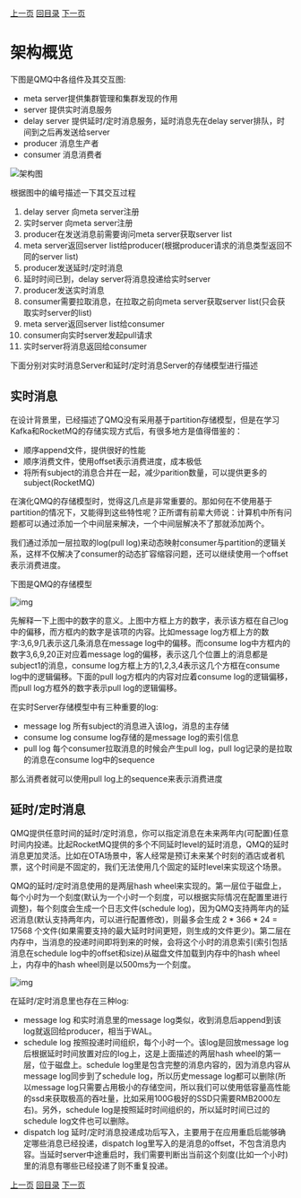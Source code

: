 [上一页](design.md)
[回目录](../../README.md)
[下一页](code.md)

# 架构概览
下图是QMQ中各组件及其交互图:
* meta server提供集群管理和集群发现的作用
* server 提供实时消息服务
* delay server 提供延时/定时消息服务，延时消息先在delay server排队，时间到之后再发送给server
* producer 消息生产者
* consumer 消息消费者

![架构图](../images/arch1.png)

根据图中的编号描述一下其交互过程
1. delay server 向meta server注册
2. 实时server 向meta server注册
3. producer在发送消息前需要询问meta server获取server list
4. meta server返回server list给producer(根据producer请求的消息类型返回不同的server list)
5. producer发送延时/定时消息
6. 延时时间已到，delay server将消息投递给实时server
7. producer发送实时消息
8. consumer需要拉取消息，在拉取之前向meta server获取server list(只会获取实时server的list)
9. meta server返回server list给consumer
10. consumer向实时server发起pull请求
11. 实时server将消息返回给consumer

下面分别对实时消息Server和延时/定时消息Server的存储模型进行描述

## 实时消息
在设计背景里，已经描述了QMQ没有采用基于partition存储模型，但是在学习Kafka和RocketMQ的存储实现方式后，有很多地方是值得借鉴的：
* 顺序append文件，提供很好的性能
* 顺序消费文件，使用offset表示消费进度，成本极低
* 将所有subject的消息合并在一起，减少parition数量，可以提供更多的subject(RocketMQ)

在演化QMQ的存储模型时，觉得这几点是非常重要的。那如何在不使用基于partition的情况下，又能得到这些特性呢？正所谓有前辈大师说：计算机中所有问题都可以通过添加一个中间层来解决，一个中间层解决不了那就添加两个。 

我们通过添加一层拉取的log(pull log)来动态映射consumer与partition的逻辑关系，这样不仅解决了consumer的动态扩容缩容问题，还可以继续使用一个offset表示消费进度。

下图是QMQ的存储模型

![img](../images/arch3.png)

先解释一下上图中的数字的意义。上图中方框上方的数字，表示该方框在自己log中的偏移，而方框内的数字是该项的内容。比如message log方框上方的数字:3,6,9几表示这几条消息在message log中的偏移。而consume log中方框内的数字3,6,9,20正对应着message log的偏移，表示这几个位置上的消息都是subject1的消息，consume log方框上方的1,2,3,4表示这几个方框在consume log中的逻辑偏移。下面的pull log方框内的内容对应着consume log的逻辑偏移，而pull log方框外的数字表示pull log的逻辑偏移。

在实时Server存储模型中有三种重要的log:
* message log 所有subject的消息进入该log，消息的主存储
* consume log consume log存储的是message log的索引信息
* pull log 每个consumer拉取消息的时候会产生pull log，pull log记录的是拉取的消息在consume log中的sequence

那么消费者就可以使用pull log上的sequence来表示消费进度

## 延时/定时消息
QMQ提供任意时间的延时/定时消息，你可以指定消息在未来两年内(可配置)任意时间内投递。比起RocketMQ提供的多个不同延时level的延时消息，QMQ的延时消息更加灵活。比如在OTA场景中，客人经常是预订未来某个时刻的酒店或者机票，这个时间是不固定的，我们无法使用几个固定的延时level来实现这个场景。

QMQ的延时/定时消息使用的是两层hash wheel来实现的。第一层位于磁盘上，每个小时为一个刻度(默认为一个小时一个刻度，可以根据实际情况在配置里进行调整)，每个刻度会生成一个日志文件(schedule log)，因为QMQ支持两年内的延迟消息(默认支持两年内，可以进行配置修改)，则最多会生成 2 * 366 * 24 = 17568 个文件(如果需要支持的最大延时时间更短，则生成的文件更少)。第二层在内存中，当消息的投递时间即将到来的时候，会将这个小时的消息索引(索引包括消息在schedule log中的offset和size)从磁盘文件加载到内存中的hash wheel上，内存中的hash wheel则是以500ms为一个刻度。

![img](../images/arch4.png)

在延时/定时消息里也存在三种log:
* message log 和实时消息里的message log类似，收到消息后append到该log就返回给producer，相当于WAL。
* schedule log 按照投递时间组织，每个小时一个。该log是回放message log后根据延时时间放置对应的log上，这是上面描述的两层hash wheel的第一层，位于磁盘上。schedule log里是包含完整的消息内容的，因为消息内容从message log同步到了schedule log，所以历史message log都可以删除(所以message log只需要占用极小的存储空间，所以我们可以使用低容量高性能的ssd来获取极高的吞吐量，比如采用100G极好的SSD只需要RMB2000左右)。另外，schedule log是按照延时时间组织的，所以延时时间已过的schedule log文件也可以删除。
* dispatch log 延时/定时消息投递成功后写入，主要用于在应用重启后能够确定哪些消息已经投递，dispatch log里写入的是消息的offset，不包含消息内容。当延时server中途重启时，我们需要判断出当前这个刻度(比如一个小时)里的消息有哪些已经投递了则不重复投递。

[上一页](design.md)
[回目录](../../README.md)
[下一页](code.md)
